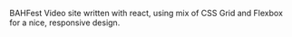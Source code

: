 BAHFest Video site written with react, using mix of CSS Grid and Flexbox for a nice, responsive design. 
